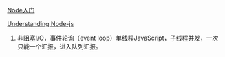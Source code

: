 [Node入门](https://www.nodebeginner.org/index-zh-cn.html)

[Understanding Node-js](http://debuggable.com/posts/understanding-node-js:4bd98440-45e4-4a9a-8ef7-0f7ecbdd56cb)

1. 非阻塞I/O，事件轮询（event loop）单线程JavaScript，子线程并发，一次只能一个汇报，进入队列汇报。
